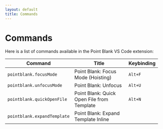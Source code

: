 ```yaml
---
layout: default
title: Commands
---
```


# Commands

Here is a list of commands available in the Point Blank VS Code extension:

| Command | Title | Keybinding |
| --- | --- | --- |
| `pointblank.focusMode` | Point Blank: Focus Mode (Hoisting) | `Alt+F` |
| `pointblank.unfocusMode` | Point Blank: Unfocus | `Alt+U` |
| `pointblank.quickOpenFile` | Point Blank: Quick Open File from Template | `Alt+N` |
| `pointblank.expandTemplate` | Point Blank: Expand Template Inline | |